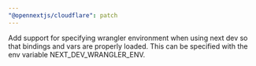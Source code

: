```yaml
---
"@opennextjs/cloudflare": patch
---
```


Add support for specifying wrangler environment when using next dev so that bindings and vars are properly loaded. This can be specified with the env variable NEXT_DEV_WRANGLER_ENV.
